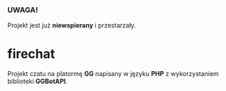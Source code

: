 ### UWAGA!
Projekt jest już **niewspierany** i przestarzały.

# firechat

Projekt czatu na platormę **GG** napisany w języku **PHP** z wykorzystaniem biblioteki **GGBotAPI**.

